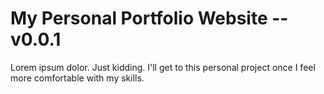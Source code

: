 # My Personal Portfolio Website -- v0.0.1

Lorem ipsum dolor. Just kidding. I'll get to this personal project once I feel more comfortable with my skills.